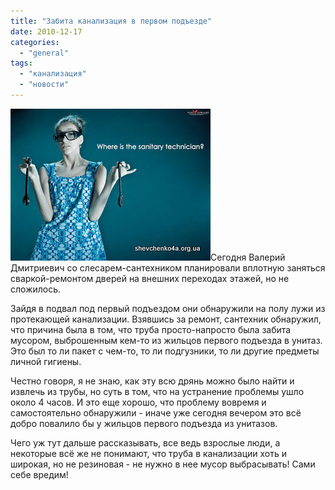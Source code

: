 ```yaml
---
title: "Забита канализация в первом подъезде"
date: 2010-12-17
categories: 
  - "general"
tags: 
  - "канализация"
  - "новости"
---
```


![Забита канализация в первом подъезде](/wp-content/uploads/2010/12/potop.jpg "Забита канализация в первом подъезде")Сегодня Валерий Дмитриевич со слесарем-сантехником планировали вплотную заняться сваркой-ремонтом дверей на внешних переходах этажей, но не сложилось.

Зайдя в подвал под первый подъездом они обнаружили на полу лужи из протекающей канализации. Взявшись за ремонт, сантехник обнаружил, что причина была в том, что труба просто-напросто была забита мусором, выброшенным кем-то из жильцов первого подъезда в унитаз. Это был то ли пакет с чем-то, то ли подгузники, то ли другие предметы личной гигиены.

Честно говоря, я не знаю, как эту всю дрянь можно было найти и извлечь из трубы, но суть в том, что на устранение проблемы ушло около 4 часов. И это еще хорошо, что проблему вовремя и самостоятельно обнаружили - иначе уже сегодня вечером это всё добро повалило бы у жильцов первого подъезда из унитазов.

Чего уж тут дальше <!--more-->рассказывать, все ведь взрослые люди, а некоторые всё же не понимают, что труба в канализации хоть и широкая, но не резиновая - не нужно в нее мусор выбрасывать! Сами себе вредим!
